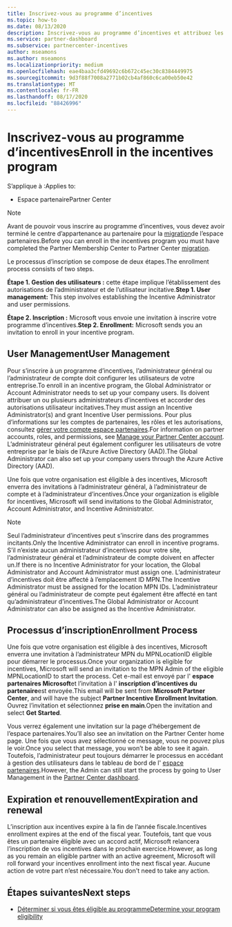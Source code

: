 ```yaml
---
title: Inscrivez-vous au programme d’incentives
ms.topic: how-to
ms.date: 08/13/2020
description: Inscrivez-vous au programme d’incentives et attribuez les rôles nécessaires à la gestion des utilisateurs.
ms.service: partner-dashboard
ms.subservice: partnercenter-incentives
author: mseamons
ms.author: mseamons
ms.localizationpriority: medium
ms.openlocfilehash: eae4baa3cfd49692c6b672c45ec30c8384449975
ms.sourcegitcommit: 9d3f88f7008a2771b02cb4af860c6ca00eb50e42
ms.translationtype: MT
ms.contentlocale: fr-FR
ms.lasthandoff: 08/17/2020
ms.locfileid: "88426996"
---
```

# <a name="enroll-in-the-incentives-program"></a><span data-ttu-id="18301-103">Inscrivez-vous au programme d’incentives</span><span class="sxs-lookup"><span data-stu-id="18301-103">Enroll in the incentives program</span></span>

<span data-ttu-id="18301-104">S’applique à :</span><span class="sxs-lookup"><span data-stu-id="18301-104">Applies to:</span></span>

- <span data-ttu-id="18301-105">Espace partenaire</span><span class="sxs-lookup"><span data-stu-id="18301-105">Partner Center</span></span>

>[!NOTE]
><span data-ttu-id="18301-106">Avant de pouvoir vous inscrire au programme d’incentives, vous devez avoir terminé le centre d’appartenance au partenaire pour la [migration](prepare-pmc-pc-migration.md)de l’espace partenaires.</span><span class="sxs-lookup"><span data-stu-id="18301-106">Before you can enroll in the incentives program you must have completed the Partner Membership Center to Partner Center [migration](prepare-pmc-pc-migration.md).</span></span>

<span data-ttu-id="18301-107">Le processus d’inscription se compose de deux étapes.</span><span class="sxs-lookup"><span data-stu-id="18301-107">The enrollment process consists of two steps.</span></span>

<span data-ttu-id="18301-108">**Étape 1. Gestion des utilisateurs :** cette étape implique l’établissement des autorisations de l’administrateur et de l’utilisateur incitative.</span><span class="sxs-lookup"><span data-stu-id="18301-108">**Step 1. User management:** This step involves establishing the Incentive Administrator and user permissions.</span></span>

<span data-ttu-id="18301-109">**Étape 2. Inscription :** Microsoft vous envoie une invitation à inscrire votre programme d’incentives.</span><span class="sxs-lookup"><span data-stu-id="18301-109">**Step 2. Enrollment:** Microsoft sends you an invitation to enroll in your incentive program.</span></span>

## <a name="user-management"></a><span data-ttu-id="18301-110">User Management</span><span class="sxs-lookup"><span data-stu-id="18301-110">User Management</span></span>

<span data-ttu-id="18301-111">Pour s’inscrire à un programme d’incentives, l’administrateur général ou l’administrateur de compte doit configurer les utilisateurs de votre entreprise.</span><span class="sxs-lookup"><span data-stu-id="18301-111">To enroll in an incentive program, the Global Administrator or Account Administrator needs to set up your company users.</span></span> <span data-ttu-id="18301-112">Ils doivent attribuer un ou plusieurs administrateurs d’incentives et accorder des autorisations utilisateur incitatives.</span><span class="sxs-lookup"><span data-stu-id="18301-112">They must assign an Incentive Administrator(s) and grant Incentive User permissions.</span></span> <span data-ttu-id="18301-113">Pour plus d’informations sur les comptes de partenaires, les rôles et les autorisations, consultez [gérer votre compte espace partenaires](partner-center-account-setup.md).</span><span class="sxs-lookup"><span data-stu-id="18301-113">For information on partner accounts, roles, and permissions, see [Manage your Partner Center account](partner-center-account-setup.md).</span></span> <span data-ttu-id="18301-114">L’administrateur général peut également configurer les utilisateurs de votre entreprise par le biais de l’Azure Active Directory (AAD).</span><span class="sxs-lookup"><span data-stu-id="18301-114">The Global Administrator can also set up your company users through the Azure Active Directory (AAD).</span></span>

<span data-ttu-id="18301-115">Une fois que votre organisation est éligible à des incentives, Microsoft enverra des invitations à l’administrateur général, à l’administrateur de compte et à l’administrateur d’incentives.</span><span class="sxs-lookup"><span data-stu-id="18301-115">Once your organization is eligible for incentives, Microsoft will send invitations to the Global Administrator, Account Administrator, and Incentive Administrator.</span></span>

>[!NOTE]
><span data-ttu-id="18301-116">Seul l’administrateur d’incentives peut s’inscrire dans des programmes incitants.</span><span class="sxs-lookup"><span data-stu-id="18301-116">Only the Incentive Administrator can enroll in incentive programs.</span></span> <span data-ttu-id="18301-117">S’il n’existe aucun administrateur d’incentives pour votre site, l’administrateur général et l’administrateur de compte doivent en affecter un.</span><span class="sxs-lookup"><span data-stu-id="18301-117">If there is no Incentive Administrator for your location, the Global Administrator and Account Administrator must assign one.</span></span> <span data-ttu-id="18301-118">L’administrateur d’incentives doit être affecté à l’emplacement ID MPN.</span><span class="sxs-lookup"><span data-stu-id="18301-118">The Incentive Administrator must be assigned for the location MPN IDs.</span></span> <span data-ttu-id="18301-119">L’administrateur général ou l’administrateur de compte peut également être affecté en tant qu’administrateur d’incentives.</span><span class="sxs-lookup"><span data-stu-id="18301-119">The Global Administrator or Account Administrator can also be assigned as the Incentive Administrator.</span></span>

## <a name="enrollment-process"></a><span data-ttu-id="18301-120">Processus d’inscription</span><span class="sxs-lookup"><span data-stu-id="18301-120">Enrollment Process</span></span>

<span data-ttu-id="18301-121">Une fois que votre organisation est éligible à des incentives, Microsoft enverra une invitation à l’administrateur MPN du MPNLocationID éligible pour démarrer le processus.</span><span class="sxs-lookup"><span data-stu-id="18301-121">Once your organization is eligible for incentives, Microsoft will send an invitation to the MPN Admin of the eligible MPNLocationID to start the process.</span></span> <span data-ttu-id="18301-122">Cet e-mail est envoyé par l' **espace partenaires Microsoft**et l’invitation à l' **inscription d’incentives du partenaire**est envoyée.</span><span class="sxs-lookup"><span data-stu-id="18301-122">This email will be sent from **Microsoft Partner Center**, and will have the subject **Partner Incentive Enrollment Invitation**.</span></span> <span data-ttu-id="18301-123">Ouvrez l’invitation et sélectionnez **prise en main**.</span><span class="sxs-lookup"><span data-stu-id="18301-123">Open the invitation and select **Get Started**.</span></span>

<span data-ttu-id="18301-124">Vous verrez également une invitation sur la page d’hébergement de l’espace partenaires.</span><span class="sxs-lookup"><span data-stu-id="18301-124">You’ll also see an invitation on the Partner Center home page.</span></span> <span data-ttu-id="18301-125">Une fois que vous avez sélectionné ce message, vous ne pouvez plus le voir.</span><span class="sxs-lookup"><span data-stu-id="18301-125">Once you select that message, you won’t be able to see it again.</span></span> <span data-ttu-id="18301-126">Toutefois, l’administrateur peut toujours démarrer le processus en accédant à gestion des utilisateurs dans le tableau de bord de l' [espace partenaires](https://partner.microsoft.com/dashboard/).</span><span class="sxs-lookup"><span data-stu-id="18301-126">However, the Admin can still start the process by going to User Management in the [Partner Center dashboard](https://partner.microsoft.com/dashboard/).</span></span>

## <a name="expiration-and-renewal"></a><span data-ttu-id="18301-127">Expiration et renouvellement</span><span class="sxs-lookup"><span data-stu-id="18301-127">Expiration and renewal</span></span>

<span data-ttu-id="18301-128">L’inscription aux incentives expire à la fin de l’année fiscale.</span><span class="sxs-lookup"><span data-stu-id="18301-128">Incentives enrollment expires at the end of the fiscal year.</span></span> <span data-ttu-id="18301-129">Toutefois, tant que vous êtes un partenaire éligible avec un accord actif, Microsoft relancera l’inscription de vos incentives dans le prochain exercice.</span><span class="sxs-lookup"><span data-stu-id="18301-129">However, as long as you remain an eligible partner with an active agreement, Microsoft will roll forward your incentives enrollment into the next fiscal year.</span></span> <span data-ttu-id="18301-130">Aucune action de votre part n’est nécessaire.</span><span class="sxs-lookup"><span data-stu-id="18301-130">You don't need to take any action.</span></span>

## <a name="next-steps"></a><span data-ttu-id="18301-131">Étapes suivantes</span><span class="sxs-lookup"><span data-stu-id="18301-131">Next steps</span></span>

- [<span data-ttu-id="18301-132">Déterminer si vous êtes éligible au programme</span><span class="sxs-lookup"><span data-stu-id="18301-132">Determine your program eligibility</span></span>](incentives-determined-your-program-eligibility.md)
